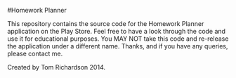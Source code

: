 #Homework Planner

This repository contains the source code for the Homework Planner application on the Play Store. Feel free to have a look through the code and use it for educational purposes. You MAY NOT take this code and re-release the application under a different name. Thanks, and if you have any queries, please contact me.

Created by Tom Richardson 2014.
